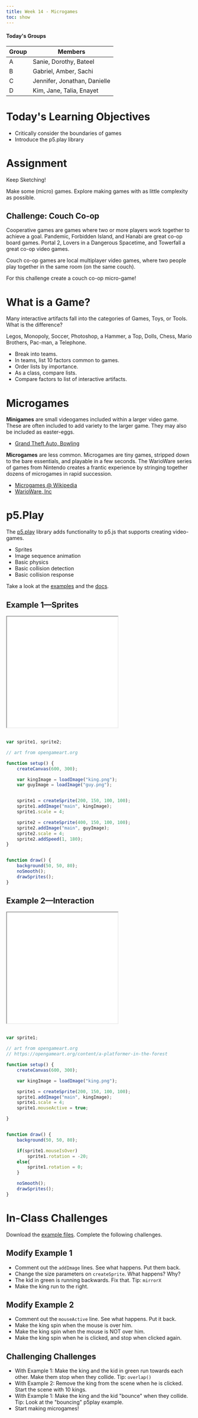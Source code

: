 ```yaml
---
title: Week 14 - Microgames
toc: show
---
```


#### Today's Groups

Group 	| Members
---		| ---
A		| Sanie, Dorothy, Bateel
B		| Gabriel, Amber, Sachi
C		| Jennifer, Jonathan, Danielle
D		| Kim, Jane, Talia, Enayet

# Today's Learning Objectives
- Critically consider the boundaries of games
- Introduce the p5.play library

# Assignment
Keep Sketching!

Make some (micro) games. Explore making games with as little complexity as possible.


## Challenge: Couch Co-op
Cooperative games are games where two or more players work together to achieve a goal. Pandemic, Forbidden Island, and Hanabi are great co-op board games. Portal 2, Lovers in a Dangerous Spacetime, and Towerfall a great co-op video games.

Couch co-op games are local multiplayer video games, where two people play together in the same room (on the same couch).

For this challenge create a couch co-op micro-game!


# What is a Game?

Many interactive artifacts fall into the categories of Games, Toys, or Tools. What is the difference?

Legos, Monopoly, Soccer, Photoshop, a Hammer, a Top, Dolls, Chess, Mario Brothers, Pac-man, a Telephone.

- Break into teams.
- In teams, list 10 factors common to games.
- Order lists by importance.
- As a class, compare lists.
- Compare factors to list of interactive artifacts.




# Microgames

**Minigames** are small videogames included within a larger video game. These are often included to add variety to the larger game. They may also be included as easter-eggs.

- [Grand Theft Auto, Bowling](https://www.youtube.com/watch?v=jPdqIekEg1U)

**Microgames** are less common. Microgames are tiny games, stripped down to the bare essentials, and playable in a few seconds. The WarioWare series of games from Nintendo creates a frantic experience by stringing together dozens of microgames in rapid succession.

- [Microgames @ Wikipedia](https://en.wikipedia.org/wiki/Wario_(franchise))
- [WarioWare, Inc](https://www.youtube.com/watch?v=zm3cWWH6dAE)


# p5.Play

The [p5.play](http://p5play.molleindustria.org/) library adds functionality to p5.js that supports creating video-games.

- Sprites
- Image sequence animation
- Basic physics
- Basic collision detection
- Basic collision response

Take a look at the [examples](http://p5play.molleindustria.org/examples/index.html) and the [docs](http://p5play.molleindustria.org/docs/classes/Sprite.html).


## Example 1—Sprites
<div class="sketch" style="width: 100%; height: 320px;">
<iframe class="figure" height="300" src="./examples/sprites"></iframe>
</div>

```javascript
var sprite1, sprite2;

// art from opengameart.org

function setup() {
    createCanvas(600, 300);

    var kingImage = loadImage("king.png");
    var guyImage = loadImage("guy.png");


    sprite1 = createSprite(200, 150, 100, 100);
    sprite1.addImage("main", kingImage);
    sprite1.scale = 4;

    sprite2 = createSprite(400, 150, 100, 100);
    sprite2.addImage("main", guyImage);
    sprite2.scale = 4;
    sprite2.addSpeed(1, 180);
}


function draw() {
    background(50, 50, 80);
    noSmooth();
    drawSprites();
}
```

## Example 2—Interaction


<div class="sketch" style="width: 100%; height: 320px;">
<iframe class="figure" height="300" src="./examples/interaction"></iframe>
</div>

```javascript
var sprite1;

// art from opengameart.org
// https://opengameart.org/content/a-platformer-in-the-forest

function setup() {
    createCanvas(600, 300);

    var kingImage = loadImage("king.png");

    sprite1 = createSprite(200, 150, 100, 100);
    sprite1.addImage("main", kingImage);
    sprite1.scale = 4;
    sprite1.mouseActive = true;

}


function draw() {
    background(50, 50, 80);

    if(sprite1.mouseIsOver)
        sprite1.rotation = -20;
    else{
        sprite1.rotation = 0;
    }

    noSmooth();
    drawSprites();
}
```

# In-Class Challenges

Download the [example files](examples.zip). Complete the following challenges.

## Modify Example 1
- Comment out the `addImage` lines. See what happens. Put them back.
- Change the size parameters on `createSprite`. What happens? Why?
- The kid in green is running backwards. Fix that. Tip: `mirrorX`
- Make the king run to the right.

## Modify Example 2
- Comment out the `mouseActive` line. See what happens. Put it back.
- Make the king spin when the mouse is over him.
- Make the king spin when the mouse is NOT over him.
- Make the king spin when he is clicked, and stop when clicked again.

## Challenging Challenges
- With Example 1: Make the king and the kid in green run towards each other. Make them stop when they collide. Tip: `overlap()`
- With Example 2: Remove the king from the scene when he is clicked. Start the scene with 10 kings.
- With Example 1: Make the king and the kid "bounce" when they collide. Tip: Look at the "bouncing" p5play example.
- Start making microgames!
